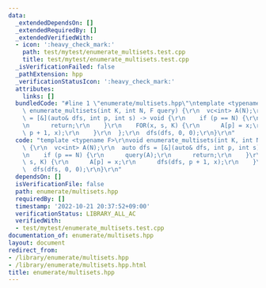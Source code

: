 ```yaml
---
data:
  _extendedDependsOn: []
  _extendedRequiredBy: []
  _extendedVerifiedWith:
  - icon: ':heavy_check_mark:'
    path: test/mytest/enumerate_multisets.test.cpp
    title: test/mytest/enumerate_multisets.test.cpp
  _isVerificationFailed: false
  _pathExtension: hpp
  _verificationStatusIcon: ':heavy_check_mark:'
  attributes:
    links: []
  bundledCode: "#line 1 \"enumerate/multisets.hpp\"\ntemplate <typename F>\r\nvoid\
    \ enumerate_multisets(int K, int N, F query) {\r\n  vc<int> A(N);\r\n  auto dfs\
    \ = [&](auto& dfs, int p, int s) -> void {\r\n    if (p == N) {\r\n      query(A);\r\
    \n      return;\r\n    }\r\n    FOR(x, s, K) {\r\n      A[p] = x;\r\n      dfs(dfs,\
    \ p + 1, x);\r\n    }\r\n  };\r\n  dfs(dfs, 0, 0);\r\n}\r\n"
  code: "template <typename F>\r\nvoid enumerate_multisets(int K, int N, F query)\
    \ {\r\n  vc<int> A(N);\r\n  auto dfs = [&](auto& dfs, int p, int s) -> void {\r\
    \n    if (p == N) {\r\n      query(A);\r\n      return;\r\n    }\r\n    FOR(x,\
    \ s, K) {\r\n      A[p] = x;\r\n      dfs(dfs, p + 1, x);\r\n    }\r\n  };\r\n\
    \  dfs(dfs, 0, 0);\r\n}\r\n"
  dependsOn: []
  isVerificationFile: false
  path: enumerate/multisets.hpp
  requiredBy: []
  timestamp: '2022-10-21 20:37:52+09:00'
  verificationStatus: LIBRARY_ALL_AC
  verifiedWith:
  - test/mytest/enumerate_multisets.test.cpp
documentation_of: enumerate/multisets.hpp
layout: document
redirect_from:
- /library/enumerate/multisets.hpp
- /library/enumerate/multisets.hpp.html
title: enumerate/multisets.hpp
---
```

